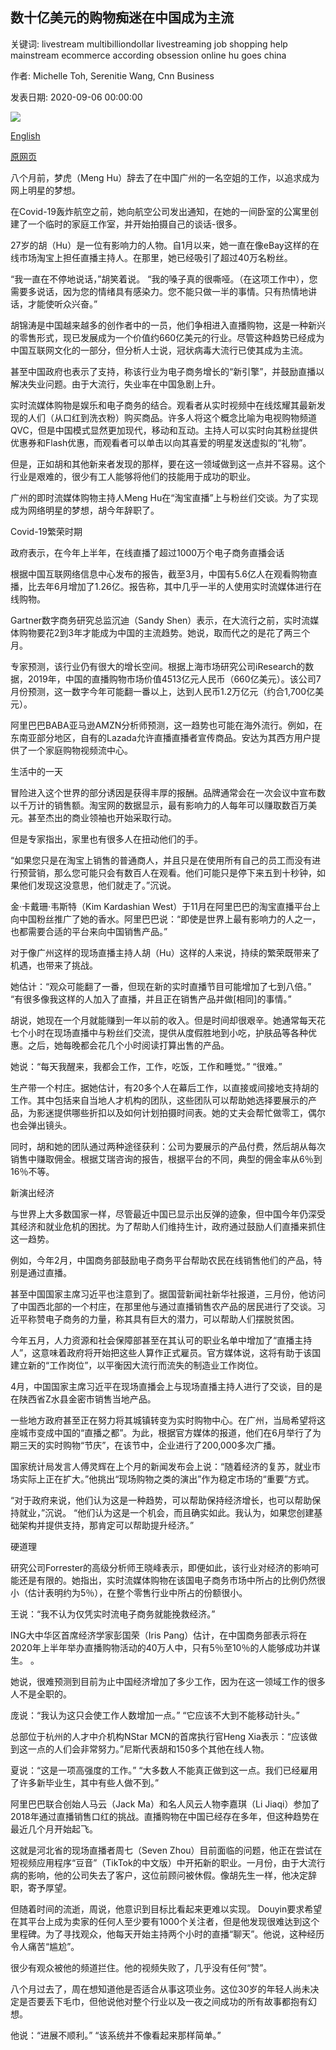## 数十亿美元的购物痴迷在中国成为主流

关键词: livestream multibilliondollar livestreaming job shopping help mainstream ecommerce according obsession online hu goes china

作者: Michelle Toh, Serenitie Wang, Cnn Business

发表日期: 2020-09-06 00:00:00

![](https://cdn.cnn.com/cnnnext/dam/assets/200903051914-restricted-live-stream-shopping-china-0802-super-tease.jpg)

[English](A%20multibillion-dollar%20shopping%20obsession%20goes%20mainstream%20in%20China.md)

[原网页](https://edition.cnn.com/2020/09/06/business/china-livestream-shopping-spc-intl-hnk/index.html)

八个月前，梦虎（Meng Hu）辞去了在中国广州的一名空姐的工作，以追求成为网上明星的梦想。

在Covid-19轰炸航空之前，她向航空公司发出通知，在她的一间卧室的公寓里创建了一个临时的家庭工作室，并开始拍摄自己的谈话-很多。

27岁的胡（Hu）是一位有影响力的人物。自1月以来，她一直在像eBay这样的在线市场淘宝上担任直播主持人。在那里，她已经吸引了超过40万名粉丝。

“我一直在不停地说话，”胡笑着说。 “我的嗓子真的很嘶哑。（在这项工作中），您需要多说话，因为您的情绪具有感染力。您不能只做一半的事情。只有热情地讲话，才能使听众兴奋。”

胡锦涛是中国越来越多的创作者中的一员，他们争相进入直播购物，这是一种新兴的零售形式，现已发展成为一个价值约660亿美元的行业。尽管这种趋势已经成为中国互联网文化的一部分，但分析人士说，冠状病毒大流行已使其成为主流。

甚至中国政府也表示了支持，称该行业为电子商务增长的“新引擎”，并鼓励直播以解决失业问题。由于大流行，失业率在中国急剧上升。

实时流媒体购物是娱乐和电子商务的结合。观看者从实时视频中在线炫耀其最新发现的人们（从口红到洗衣粉）购买商品。许多人将这个概念比喻为电视购物频道QVC，但是中国模式显然更加现代，移动和互动。主持人可以实时向其粉丝提供优惠券和Flash优惠，而观看者可以单击以向其喜爱的明星发送虚拟的“礼物”。

但是，正如胡和其他新来者发现的那样，要在这一领域做到这一点并不容易。这个行业是艰难的，很少有工人能够将他们的技能用于成功的职业。

广州的即时流媒体购物主持人Meng Hu在“淘宝直播”上与粉丝们交谈。为了实现成为网络明星的梦想，胡今年辞职了。

Covid-19繁荣时期

政府表示，在今年上半年，在线直播了超过1000万个电子商务直播会话

根据中国互联网络信息中心发布的报告，截至3月，中国有5.6亿人在观看购物直播，比去年6月增加了1.26亿。报告称，其中几乎一半的人使用实时流媒体进行在线购物。

Gartner数字商务研究总监沉迪（Sandy Shen）表示，在大流行之前，实时流媒体购物要花2到3年才能成为中国的主流趋势。她说，取而代之的是花了两三个月。

专家预测，该行业仍有很大的增长空间。根据上海市场研究公司iResearch的数据，2019年，中国的直播购物市场价值4513亿元人民币（660亿美元）。该公司7月份预测，这一数字今年可能翻一番以上，达到人民币1.2万亿元（约合1,700亿美元）。

阿里巴巴BABA亚马逊AMZN分析师预测，这一趋势也可能在海外流行。例如，在东南亚部分地区，自有的Lazada允许直播直播者宣传商品。安达为其西方用户提供了一个家庭购物视频流中心。

生活中的一天

冒险进入这个世界的部分诱因是获得丰厚的报酬。品牌通常会在一次会议中宣布数以千万计的销售额。淘宝网的数据显示，最有影响力的人每年可以赚取数百万美元。甚至杰出的商业领袖也开始采取行动。

但是专家指出，家里也有很多人在扭动他们的手。

“如果您只是在淘宝上销售的普通商人，并且只是在使用所有自己的员工而没有进行预营销，那么您可能只会有数百人在观看。他们可能只是停下来五到十秒钟，如果他们发现这没意思，他们就走了。”沉说。

金·卡戴珊·韦斯特（Kim Kardashian West）于11月在阿里巴巴的淘宝直播平台上向中国粉丝推广了她的香水。阿里巴巴说：“即使是世界上最有影响力的人之一，也都需要合适的平台来向中国销售产品。”

对于像广州这样的现场直播主持人胡（Hu）这样的人来说，持续的繁荣既带来了机遇，也带来了挑战。

她估计：“观众可能翻了一番，但现在新的实时直播节目可能增加了七到八倍。” “有很多像我这样的人加入了直播，并且正在销售产品并做[相同]的事情。”

胡说，她现在一个月就能赚到一年以前的收入。但是时间却很艰辛。她通常每天花七个小时在现场直播中与粉丝们交流，提供从度假胜地到小吃，护肤品等各种优惠。之后，她每晚都会花几个小时阅读打算出售的产品。

她说：“每天我醒来，我都会工作，工作，吃饭，工作和睡觉。” “很难。”

生产带一个村庄。据她估计，有20多个人在幕后工作，以直接或间接地支持胡的工作。其中包括来自当地人才机构的团队，这些团队可以帮助她选择要展示的产品，为影迷提供哪些折扣以及如何计划拍摄时间表。她的丈夫会帮忙做零工，偶尔也会弹出镜头。

同时，胡和她的团队通过两种途径获利：公司为要展示的产品付费，然后胡从每次销售中赚取佣金。根据艾瑞咨询的报告，根据平台的不同，典型的佣金率从6％到16％不等。

新演出经济

与世界上大多数国家一样，尽管最近中国已显示出反弹的迹象，但中国今年仍深受其经济和就业危机的困扰。为了帮助人们维持生计，政府通过鼓励人们直播来抓住这一趋势。

例如，今年2月，中国商务部鼓励电子商务平台帮助农民在线销售他们的产品，特别是通过直播。

甚至中国国家主席习近平也注意到了。据国营新闻社新华社报道，三月份，他访问了中国西北部的一个村庄，在那里他与通过直播销售农产品的居民进行了交谈。习近平称赞电子商务的力量，称其具有巨大的潜力，可以帮助人们摆脱贫困。

今年五月，人力资源和社会保障部甚至在其认可的职业名单中增加了“直播主持人”，这意味着政府将开始把这些人算作正式雇员。官方媒体说，这将有助于该国建立新的“工作岗位”，以平衡因大流行而流失的制造业工作岗位。

4月，中国国家主席习近平在现场直播会上与现场直播主持人进行了交谈，目的是在陕西省Z水县金密市销售当地产品。

一些地方政府甚至正在努力将其城镇转变为实时购物中心。在广州，当局希望将这座城市变成中国的“直播之都”。为此，根据官方媒体的报道，他们在6月举行了为期三天的实时购物“节庆”，在该节中，企业进行了200,000多次广播。

国家统计局发言人傅灵辉在上个月的新闻发布会上说：“随着经济的复苏，就业市场实际上正在扩大。”他挑出“现场购物之类的演出”作为稳定市场的“重要”方式。

“对于政府来说，他们认为这是一种趋势，可以帮助保持经济增长，也可以帮助保持就业，”沉说。 “他们认为这是一个机会，而且确实如此。我认为，如果您创建基础架构并提供支持，那肯定可以帮助提升经济。”

硬道理

研究公司Forrester的高级分析师王晓峰表示，即便如此，该行业对经济的影响可能还是有限的。她指出，实时流媒体购物在该国电子商务市场中所占的比例仍然很小（估计表明约为5％），在整个零售行业中所占的份额很小。

王说：“我不认为仅凭实时流电子商务就能挽救经济。”

ING大中华区首席经济学家彭国荣（Iris Pang）估计，在中国商务部表示将在2020年上半年举办直播购物活动的40万人中，只有5％至10％的人能够成功并谋生。 。

她说，很难预测到目前为止中国经济增加了多少工作，因为在这一领域工作的很多人不是全职的。

庞说：“我认为这只会使工作人数增加一点。” “它应该不大到不能移动针头。”

总部位于杭州的人才中介机构NStar MCN的首席执行官Heng Xia表示：“应该做到这一点的人们会非常努力。”尼斯代表胡和150多个其他在线人物。

夏说：“这是一项高强度的工作。” “大多数人不能真正做到这一点。我们已经雇用了许多新毕业生，其中有些人做不到。”

阿里巴巴联合创始人马云（Jack Ma）和名人风云人物李嘉琪（Li Jiaqi）参加了2018年通过直播销售口红的挑战。直播购物在中国已经存在多年，但这种趋势在最近几个月开始起飞。

这就是河北省的现场直播者周七（Seven Zhou）目前面临的问题，他正在尝试在短视频应用程序“豆音”（TikTok的中文版）中开拓新的职业。一月份，由于大流行病的影响，他的公司失去了客户，这位前顾问被休假。像胡先生一样，他决定辞职，寄予厚望。

但随着时间的流逝，周说，他意识到目标比看起来更难以实现。 Douyin要求希望在其平台上成为卖家的任何人至少要有1000个关注者，但是他发现很难达到这个里程碑。为了寻找观众，他每天开始主持两个小时的直播“聊天”。他说，这种经历令人痛苦“尴尬”。

很少有观众被他的频道拦住。他的视频失败了，几乎没有任何“赞”。

八个月过去了，周在想知道他是否适合从事这项业务。这位30岁的年轻人尚未决定是否要丢下毛巾，但他说他对整个行业以及一夜之间成功的所有故事都抱有幻想。

他说：“进展不顺利。” “该系统并不像看起来那样简单。”